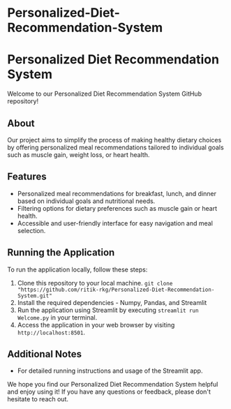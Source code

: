 # Personalized-Diet-Recommendation-System

# Personalized Diet Recommendation System

Welcome to our Personalized Diet Recommendation System GitHub repository!

## About
Our project aims to simplify the process of making healthy dietary choices by offering personalized meal recommendations tailored to individual goals such as muscle gain, weight loss, or heart health. 

## Features
- Personalized meal recommendations for breakfast, lunch, and dinner based on individual goals and nutritional needs.
- Filtering options for dietary preferences such as muscle gain or heart health.
- Accessible and user-friendly interface for easy navigation and meal selection.

## Running the Application
To run the application locally, follow these steps:
1. Clone this repository to your local machine. `git clone "https://github.com/ritik-rkg/Personalized-Diet-Recommendation-System.git"`
2. Install the required dependencies  - Numpy, Pandas, and Streamlit
3. Run the application using Streamlit by executing `streamlit run Welcome.py` in your terminal.
4. Access the application in your web browser by visiting `http://localhost:8501`.

## Additional Notes
- For detailed running instructions and usage of the Streamlit app.

We hope you find our Personalized Diet Recommendation System helpful and enjoy using it! If you have any questions or feedback, please don't hesitate to reach out.

